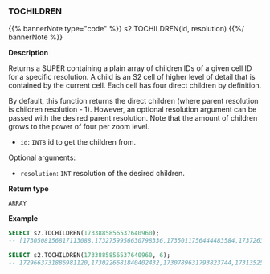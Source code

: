 ### TOCHILDREN

{{% bannerNote type="code" %}}
s2.TOCHILDREN(id, resolution)
{{%/ bannerNote %}}

**Description**

Returns a SUPER containing a plain array of children IDs of a given cell ID for a specific resolution.
A child is an S2 cell of higher level of detail that is contained by the current cell.
Each cell has four direct children by definition.

By default, this function returns the direct children (where parent resolution is children resolution - 1).
However, an optional resolution argument can be passed with the desired parent resolution.
Note that the amount of children grows to the power of four per zoom level.

* `id`: `INT8` id to get the children from.

Optional arguments:

* `resolution`: `INT` resolution of the desired children.

**Return type**

`ARRAY`

**Example**

```sql
SELECT s2.TOCHILDREN(1733885856537640960);
-- [1730508156817113088,1732759956630798336,1735011756444483584,1737263556258168832]

SELECT s2.TOCHILDREN(1733885856537640960, 6);
-- 1729663731886981120,1730226681840402432,1730789631793823744,1731352581747245056,1731915531700666368,1732 478481654087680,1733041431607508992,1733604381560930304,1734167331514351616,1734730281467772928,173529323 1421194240,1735856181374615552,1736419131328036864,1736982081281458176,1737545031234879488,1738107981188300800
```

